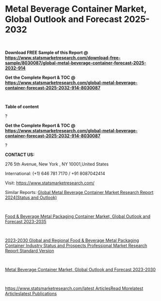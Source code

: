 <h1>Metal Beverage Container Market, Global Outlook and Forecast 2025-2032</h1><br/><p><strong>Download FREE Sample of this Report @ <a href="https://www.statsmarketresearch.com/download-free-sample/8030087/global-metal-beverage-container-forecast-2025-2032-914">https://www.statsmarketresearch.com/download-free-sample/8030087/global-metal-beverage-container-forecast-2025-2032-914</a></strong></p>
 
 
 
 <div><b>Get the Complete Report & TOC @ <a href="https://www.statsmarketresearch.com/global-metal-beverage-container-forecast-2025-2032-914-8030087">https://www.statsmarketresearch.com/global-metal-beverage-container-forecast-2025-2032-914-8030087</a></b></div>
 
 
 
 <p><br />
 
 <b>Table of content</b></p>
 
 
 
 <p>? </p>
 
 
 
 <div><b>Get the Complete Report & TOC @ <a href="https://www.statsmarketresearch.com/global-metal-beverage-container-forecast-2025-2032-914-8030087">https://www.statsmarketresearch.com/global-metal-beverage-container-forecast-2025-2032-914-8030087</a></b></div>
 
 
 
 <p>? </p>
 
 
 
 <p><b>CONTACT US:</b><br />
 
 276 5th Avenue, New York , NY 10001,United States<br />
 
 International: (+1) 646 781 7170 / +91 8087042414<br />
 
 Visit: <a href="https://www.statsmarketresearch.com/">https://www.statsmarketresearch.com/</a><br />
 
 Similar Reports: <a href="https://www.statsmarketresearch.com/global-metal-beverage-container-forecast-2025-2032-914-8030087">Global Metal Beverage Container Market Research Report 2024(Status and Outlook)</a><br />
 
 <br />
 
 <a href="https://www.statsmarketresearch.com/global-metal-beverage-container-forecast-2025-2032-914-8030087">Food & Beverage Metal Packaging Container Market, Global Outlook and Forecast 2023-2035</a><br />
 
 <br />
 
 <a href="https://www.statsmarketresearch.com/global-metal-beverage-container-forecast-2025-2032-914-8030087">2023-2030 Global and Regional Food & Beverage Metal Packaging Container Industry Status and Prospects Professional Market Research Report Standard Version</a><br />
 
 <br />
 
 <a href="https://www.statsmarketresearch.com/global-metal-beverage-container-forecast-2025-2032-914-8030087">Metal Beverage Container Market, Global Outlook and Forecast 2023-2030</a><br />
 
 <br />
 
 <a href="https://gyeongbokgung.com">https://www.statsmarketresearch.com/</a><a href="https://hallyeomaritime.com">latest Articles</a><a href="https://jingwansa.com">Read More</a><a href="https://nguoiviet.jp/">latest Articles</a><a href="https://www.intelmarketresearch.com/">latest Publications</a></p>